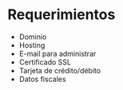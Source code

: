 # Requerimientos
* Dominio
* Hosting
* E-mail para administrar
* Certificado SSL
* Tarjeta de crédito/débito
* Datos fiscales
